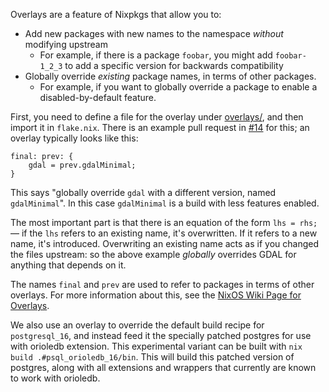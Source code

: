Overlays are a feature of Nixpkgs that allow you to:

- Add new packages with new names to the namespace _without_ modifying upstream
  - For example, if there is a package `foobar`, you might add `foobar-1_2_3` to
    add a specific version for backwards compatibility
- Globally override _existing_ package names, in terms of other packages.
  - For example, if you want to globally override a package to enable a
    disabled-by-default feature.

First, you need to define a file for the overlay under
[overlays/](../overlays/), and then import it in `flake.nix`. There is an
example pull request in
[#14](https://github.com/tealbase/nix-postgres/issues/14) for this; an overlay
typically looks like this:

```
final: prev: {
    gdal = prev.gdalMinimal;
}
```

This says "globally override `gdal` with a different version, named
`gdalMinimal`". In this case `gdalMinimal` is a build with less features
enabled.

The most important part is that there is an equation of the form `lhs = rhs;`
&mdash; if the `lhs` refers to an existing name, it's overwritten. If it refers
to a new name, it's introduced. Overwriting an existing name acts as if you
changed the files upstream: so the above example _globally_ overrides GDAL for
anything that depends on it.

The names `final` and `prev` are used to refer to packages in terms of other
overlays. For more information about this, see the
[NixOS Wiki Page for Overlays](https://nixos.wiki/wiki/Overlays).

We also use an overlay to override the default build recipe for `postgresql_16`, and instead feed it the specially patched postgres for use with orioledb extension. This experimental variant can be built with `nix build .#psql_orioledb_16/bin`. This will build this patched version of postgres, along with all extensions and wrappers that currently are known to work with orioledb.
